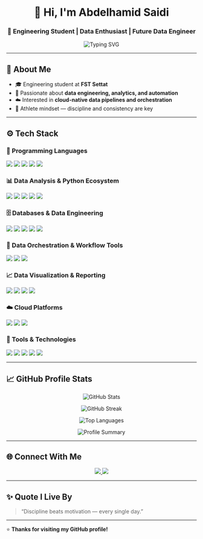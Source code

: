 <!-- PROFILE HEADER -->
<h1 align="center">👋 Hi, I'm Abdelhamid Saidi</h1>
<h3 align="center">🎯 Engineering Student | Data Enthusiast | Future Data Engineer</h3>

<p align="center">
  <img src="https://readme-typing-svg.herokuapp.com?font=Fira+Code&pause=1000&center=true&vCenter=true&width=500&lines=Turning+data+into+insight;Building+end-to-end+data+solutions;Always+learning%2C+always+improving!" alt="Typing SVG" />
</p>

---

## 🧠 About Me  
- 🎓 Engineering student at **FST Settat**  
- 💾 Passionate about **data engineering, analytics, and automation**  
- ☁️ Interested in **cloud-native data pipelines and orchestration**  
- 🥋 Athlete mindset — discipline and consistency are key  

---

## ⚙️ Tech Stack  

### 🐍 Programming Languages  
<p align="left">
  <img src="https://img.shields.io/badge/Python-3776AB?style=for-the-badge&logo=python&logoColor=white" />
  <img src="https://img.shields.io/badge/Java-ED8B00?style=for-the-badge&logo=openjdk&logoColor=white" />
  <img src="https://img.shields.io/badge/SQL-4479A1?style=for-the-badge&logo=postgresql&logoColor=white" />
  <img src="https://img.shields.io/badge/Shell-4EAA25?style=for-the-badge&logo=gnu-bash&logoColor=white" />
  <img src="https://img.shields.io/badge/C-00599C?style=for-the-badge&logo=c&logoColor=white" />
</p>

### 📊 Data Analysis & Python Ecosystem  
<p align="left">
  <img src="https://img.shields.io/badge/Pandas-150458?style=for-the-badge&logo=pandas&logoColor=white" />
  <img src="https://img.shields.io/badge/NumPy-013243?style=for-the-badge&logo=numpy&logoColor=white" />
  <img src="https://img.shields.io/badge/Matplotlib-11557C?style=for-the-badge&logo=plotly&logoColor=white" />
  <img src="https://img.shields.io/badge/Seaborn-3776AB?style=for-the-badge&logo=python&logoColor=white" />
  <img src="https://img.shields.io/badge/Jupyter-FA0F00?style=for-the-badge&logo=jupyter&logoColor=white" />
</p>

### 🗄️ Databases & Data Engineering  
<p align="left">
  <img src="https://img.shields.io/badge/SQL%20Server-CC2927?style=for-the-badge&logo=microsoftsqlserver&logoColor=white" />
  <img src="https://img.shields.io/badge/MySQL-4479A1?style=for-the-badge&logo=mysql&logoColor=white" />
  <img src="https://img.shields.io/badge/T--SQL-CC2927?style=for-the-badge&logo=microsoftsqlserver&logoColor=white" />
  <img src="https://img.shields.io/badge/ETL%2FELT%20Pipelines-1E90FF?style=for-the-badge&logo=data%3Aimage%2Fsvg%2Bxml;base64,&logoColor=white" />
  <img src="https://img.shields.io/badge/Data%20Warehousing-0078D7?style=for-the-badge&logo=microsoftazure&logoColor=white" />
</p>

### 🔄 Data Orchestration & Workflow Tools  
<p align="left">
  <img src="https://img.shields.io/badge/Mage.ai-8A2BE2?style=for-the-badge&logo=python&logoColor=white" />
  <img src="https://img.shields.io/badge/Event--Driven%20Automation-228B22?style=for-the-badge&logo=aws-lambda&logoColor=white" />
  <img src="https://img.shields.io/badge/Serverless%20Architecture-FF9900?style=for-the-badge&logo=amazonaws&logoColor=white" />
</p>

### 📈 Data Visualization & Reporting  
<p align="left">
  <img src="https://img.shields.io/badge/Power%20BI-F2C811?style=for-the-badge&logo=powerbi&logoColor=black" />
  <img src="https://img.shields.io/badge/Tableau-E97627?style=for-the-badge&logo=tableau&logoColor=white" />
  <img src="https://img.shields.io/badge/Looker%20Studio-4285F4?style=for-the-badge&logo=googleanalytics&logoColor=white" />
  <img src="https://img.shields.io/badge/Excel-217346?style=for-the-badge&logo=microsoftexcel&logoColor=white" />
</p>

### ☁️ Cloud Platforms  
<p align="left">
  <img src="https://img.shields.io/badge/Google%20Cloud-4285F4?style=for-the-badge&logo=googlecloud&logoColor=white" />
  <img src="https://img.shields.io/badge/AWS-232F3E?style=for-the-badge&logo=amazonaws&logoColor=white" />
  <img src="https://img.shields.io/badge/Oracle%20Cloud-F80000?style=for-the-badge&logo=oracle&logoColor=white" />
</p>

### 🧰 Tools & Technologies  
<p align="left">
  <img src="https://img.shields.io/badge/Linux-FCC624?style=for-the-badge&logo=linux&logoColor=black" />
  <img src="https://img.shields.io/badge/Git%20%26%20GitHub-181717?style=for-the-badge&logo=github&logoColor=white" />
  <img src="https://img.shields.io/badge/Web%20Scraping-4B8BBE?style=for-the-badge&logo=python&logoColor=white" />
  <img src="https://img.shields.io/badge/DevOps-2496ED?style=for-the-badge&logo=docker&logoColor=white" />
  <img src="https://img.shields.io/badge/Operating%20Systems-0078D7?style=for-the-badge&logo=windows11&logoColor=white" />
</p>

---

## 📈 GitHub Profile Stats  

<p align="center">
  <img src="https://github-readme-stats.vercel.app/api?username=AbdelhamidSaidi&show_icons=true&theme=tokyonight" alt="GitHub Stats" />
</p>

<p align="center">
  <img src="https://github-readme-streak-stats.herokuapp.com/?user=AbdelhamidSaidi&theme=tokyonight" alt="GitHub Streak" />
</p>

<p align="center">
  <img src="https://github-readme-stats.vercel.app/api/top-langs/?username=AbdelhamidSaidi&layout=compact&theme=tokyonight" alt="Top Languages" />
</p>

<p align="center">
  <img src="https://github-profile-summary-cards.vercel.app/api/cards/profile-details?username=AbdelhamidSaidi&theme=tokyonight" alt="Profile Summary" />
</p>

---

## 🌐 Connect With Me  
<p align="center">
  <a href="https://www.linkedin.com/in/abdelhamidsaidi" target="_blank">
    <img src="https://img.shields.io/badge/LinkedIn-0077B5?style=for-the-badge&logo=linkedin&logoColor=white" />
  </a>
  <a href="mailto:abdelhamidsaidiofficial@gmail.com" target="_blank">
    <img src="https://img.shields.io/badge/Email-D14836?style=for-the-badge&logo=gmail&logoColor=white" />
  </a>
</p>

---

## ✨ Quote I Live By  
> “Discipline beats motivation — every single day.”

---

⭐️ **Thanks for visiting my GitHub profile!**
